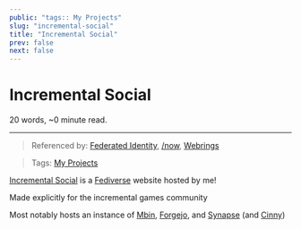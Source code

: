 ```yaml
---
public: "tags:: My Projects"
slug: "incremental-social"
title: "Incremental Social"
prev: false
next: false
---
```

<script setup>
import { data } from '../../git.data.ts';
import { useData } from 'vitepress';
const pageData = useData();
</script>
<h1 class="p-name">Incremental Social</h1>
<p>20 words, ~0 minute read. <span v-html="data[`site/${pageData.page.value.relativePath}`]" /></p>
<hr/>

> Referenced by: [Federated Identity](/garden/federated-identity/index.md), [/now](/now/index), [Webrings](/garden/webrings/index.md)

> Tags: [My Projects](/garden/my-projects/index.md)

[Incremental Social](https://incremental.social/) is a [Fediverse](/garden/fediverse/index.md) website hosted by me!

Made explicitly for the incremental games community

Most notably hosts an instance of [Mbin](/garden/mbin/index.md), [Forgejo](/garden/forgejo/index.md), and [Synapse](/garden/synapse/index.md) (and [Cinny](/garden/cinny/index.md))
